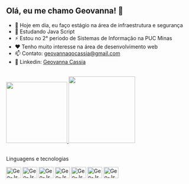 ## Olá, eu me chamo Geovanna! 👋

- 🔭 Hoje em dia, eu faço estágio na área de infraestrutura e segurança
- 🌱 Estudando Java Script
- ⚡ Estou no 2° periodo de Sistemas de Informação na PUC Minas
- ❤️ Tenho muito interesse na área de desenvolvimento web
- 📫 Contato: geovannaqocassia@gmail.com
- 📱 Linkedin: <a href="https://www.linkedin.com/in/geovanna-cassia-1636612a4/">Geovanna Cassia</a>
<br>
<div>
  <a href="https://github.com/GeovannaCassia">
    <img height="165px" src="https://github-readme-stats.vercel.app/api?username=GeovannaCassia&show_icons=true&theme=tokyonight"> 
    <img height="180px" src="https://github-readme-stats.vercel.app/api/top-langs/?username=GeovannaCassia&layout=compact&theme=tokyonight">
  </a>
</div>
<br>
<p>Linguagens e tecnologias</p>
<div>
  <img align="center" alt="Geo-Js" height="30" width="40" src="https://cdn.jsdelivr.net/gh/devicons/devicon@latest/icons/html5/html5-original-wordmark.svg">
  <img align="center" alt="Geo-Js" height="30" width="40" src="https://cdn.jsdelivr.net/gh/devicons/devicon@latest/icons/css3/css3-original-wordmark.svg">
  <img align="center" alt="Geo-Js" height="30" width="40" src="https://cdn.jsdelivr.net/gh/devicons/devicon@latest/icons/bootstrap/bootstrap-original.svg">
  <img align="center" alt="Geo-Js" height="30" width="40" src="https://cdn.jsdelivr.net/gh/devicons/devicon@latest/icons/javascript/javascript-original.svg">
  <img align="center" alt="Geo-Js" height="30" width="40" src="https://cdn.jsdelivr.net/gh/devicons/devicon@latest/icons/csharp/csharp-original.svg">
  <img align="center" alt="Geo-Js" height="30" width="40" src="https://cdn.jsdelivr.net/gh/devicons/devicon@latest/icons/cplusplus/cplusplus-original.svg">
  <img align="center" alt="Geo-Js" height="30" width="40" src="https://cdn.jsdelivr.net/gh/devicons/devicon@latest/icons/c/c-original.svg">
  
</div>


